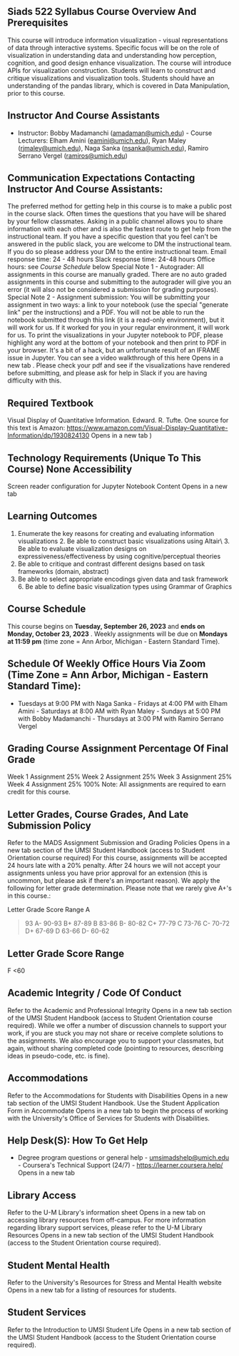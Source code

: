 ## Siads 522 Syllabus Course Overview And Prerequisites

This course will introduce information visualization - visual representations of data through interactive systems. Specific focus will be on the role of visualization in understanding data and understanding how perception, cognition, and good design enhance visualization. The course will introduce APIs for visualization construction. Students will learn to construct and critique visualizations and visualization tools. Students should have an understanding of the pandas library, which is covered in Data Manipulation, prior to this course.

## Instructor And Course Assistants

- Instructor: Bobby Madamanchi (amadaman@umich.edu) - Course Lecturers: Elham Amini (eamini@umich.edu), Ryan Maley   (rjmaley@umich.edu), Naga Sanka (nsanka@umich.edu), Ramiro Serrano Vergel (ramiros@umich.edu)

## Communication Expectations Contacting Instructor And Course Assistants:

The preferred method for getting help in this course is to make a public post in the course slack. Often times the questions that you have will be shared by your fellow classmates. Asking in a public channel allows you to share information with each other and is also the fastest route to get help from the instructional team. If you have a specific question that you feel can't be answered in the public slack, you are welcome to DM the instructional team. If you do so please address your DM to the entire instructional team. Email response time: 24 - 48 hours Slack response time: 24-48 hours Office hours: see _Course Schedule_ below Special Note 1 - Autograder: All assignments in this course are manually graded. There are no auto graded assignments in this course and submitting to the autograder will give you an error (it will also not be considered a submission for grading purposes). Special Note 2 - Assignment submission: You will be submitting your assignment in two ways: a link to your notebook (use the special "generate link" per the instructions) and a PDF. You will not be able to run the notebook submitted through this link (it is a read-only environment), but it will work for us. If it worked for you in your regular environment, it will work for us. To print the visualizations in your Jupyter notebook to PDF, please highlight any word at the bottom of your notebook and then print to PDF in your browser. It's a bit of a hack, but an unfortunate result of an IFRAME issue in Jupyter. You can see a video walkthrough of this here Opens in a new tab . Please check your pdf and see if the visualizations have rendered before submitting, and please ask for help in Slack if you are having difficulty with this.

## Required Textbook

Visual Display of Quantitative Information. Edward. R. Tufte. One source for this text is Amazon: https://www.amazon.com/Visual-Display-Quantitative-Information/dp/1930824130 Opens in a new tab )

## Technology Requirements (Unique To This Course) None Accessibility

Screen reader configuration for Jupyter Notebook Content Opens in a new tab

## Learning Outcomes

1.  Enumerate the key reasons for creating and evaluating information visualizations 2. Be able to construct basic visualizations using Altair\ 3. Be able to evaluate visualization designs on expressiveness/effectiveness by using     cognitive/perceptual theories
2.  Be able to critique and contrast different designs based on task frameworks (domain,     abstract)
3.  Be able to select appropriate encodings given data and task framework 6. Be able to define basic visualization types using Grammar of Graphics

## Course Schedule

This course begins on **Tuesday, September 26, 2023** and **ends on Monday, October 23, 2023** . Weekly assignments will be due on **Mondays at 11:59 pm** (time zone = Ann Arbor, Michigan - Eastern Standard Time).

## Schedule Of Weekly Office Hours Via Zoom (Time Zone = Ann Arbor, Michigan - Eastern Standard Time):

- Tuesdays at 9:00 PM with Naga Sanka - Fridays at 4:00 PM with Elham Amini - Saturdays at 8:00 AM with Ryan Maley - Sundays at 5:00 PM with Bobby Madamanchi - Thursdays at 3:00 PM with Ramiro Serrano Vergel

## Grading Course Assignment Percentage Of Final Grade

Week 1 Assignment 25% Week 2 Assignment 25% Week 3 Assignment 25% Week 4 Assignment 25%
100%
Note: All assignments are required to earn credit for this course.

## Letter Grades, Course Grades, And Late Submission Policy

Refer to the MADS Assignment Submission and Grading Policies Opens in a new tab section of the UMSI Student Handbook (access to Student Orientation course required) For this course, assignments will be accepted 24 hours late with a 20% penalty. After 24 hours we will not accept your assignments unless you have prior approval for an extension (this is uncommon, but please ask if there's an important reason). We apply the following for letter grade determination. Please note that we rarely give A+'s in this course.:

Letter Grade Score Range
A

> 93
> A-
> 90-93
> B+
> 87-89
> B
> 83-86
> B-
> 80-82
> C+
> 77-79
> C
> 73-76
> C-
> 70-72
> D+
> 67-69
> D
> 63-66
> D-
> 60-62

## Letter Grade Score Range

F
<60

## Academic Integrity / Code Of Conduct

Refer to the Academic and Professional Integrity Opens in a new tab section of the UMSI Student Handbook (access to Student Orientation course required). While we offer a number of discussion channels to support your work, if you are stuck you may not share or receive complete solutions to the assignments. We also encourage you to support your classmates, but again, without sharing completed code (pointing to resources, describing ideas in pseudo-code, etc. is fine).

## Accommodations

Refer to the Accommodations for Students with Disabilities Opens in a new tab section of the UMSI Student Handbook. Use the Student Application Form in Accommodate Opens in a new tab to begin the process of working with the University's Office of Services for Students with Disabilities.

## Help Desk(S): How To Get Help

- Degree program questions or general help - umsimadshelp@umich.edu - Coursera's Technical Support (24/7) - https://learner.coursera.help/ Opens in a new tab

## Library Access

Refer to the U-M Library's information sheet Opens in a new tab on accessing library resources from off-campus. For more information regarding library support services, please refer to the U-M Library Resources Opens in a new tab section of the UMSI Student Handbook (access to the Student Orientation course required).

## Student Mental Health

Refer to the University's Resources for Stress and Mental Health website Opens in a new tab for a listing of resources for students.

## Student Services

Refer to the Introduction to UMSI Student Life Opens in a new tab section of the UMSI Student Handbook (access to the Student Orientation course required).
